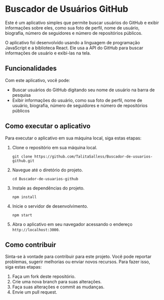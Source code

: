 # Buscador de Usuários GitHub

Este é um aplicativo simples que permite buscar usuários do GitHub e exibir informações sobre eles, como sua foto de perfil, nome de usuário, biografia, número de seguidores e número de repositórios públicos.

O aplicativo foi desenvolvido usando a linguagem de programação JavaScript e a biblioteca React. Ele usa a API do GitHub para buscar informações de usuário e exibi-las na tela.

## Funcionalidades

Com este aplicativo, você pode:

- Buscar usuários do GitHub digitando seu nome de usuário na barra de pesquisa
- Exibir informações do usuário, como sua foto de perfil, nome de usuário, biografia, número de seguidores e número de repositórios públicos

## Como executar o aplicativo

Para executar o aplicativo em sua máquina local, siga estas etapas:

1. Clone o repositório em sua máquina local.
    ```
    git clone https://github.com/TalitaSalless/Buscador-de-usuarios-github.git
    ```

2. Navegue até o diretório do projeto.
    ```
    cd Buscador-de-usuarios-github
    ```

3. Instale as dependências do projeto.
    ```
    npm install
    ```

4. Inicie o servidor de desenvolvimento.
    ```
    npm start
    ```

5. Abra o aplicativo em seu navegador acessando o endereço `http://localhost:3000`.

## Como contribuir

Sinta-se à vontade para contribuir para este projeto. Você pode reportar problemas, sugerir melhorias ou enviar novos recursos. Para fazer isso, siga estas etapas:

1. Faça um fork deste repositório.
2. Crie uma nova branch para suas alterações.
3. Faça suas alterações e commit as mudanças.
4. Envie um pull request.
